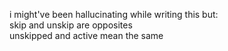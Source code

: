 i might've been hallucinating while writing this but:\
skip and unskip are opposites\
unskipped and active mean the same
